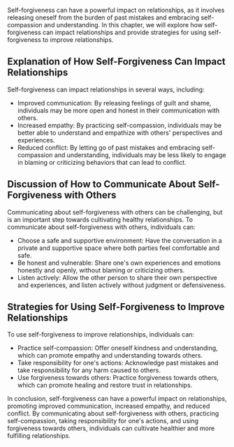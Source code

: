 
Self-forgiveness can have a powerful impact on relationships, as it involves releasing oneself from the burden of past mistakes and embracing self-compassion and understanding. In this chapter, we will explore how self-forgiveness can impact relationships and provide strategies for using self-forgiveness to improve relationships.

Explanation of How Self-Forgiveness Can Impact Relationships
------------------------------------------------------------

Self-forgiveness can impact relationships in several ways, including:

* Improved communication: By releasing feelings of guilt and shame, individuals may be more open and honest in their communication with others.
* Increased empathy: By practicing self-compassion, individuals may be better able to understand and empathize with others' perspectives and experiences.
* Reduced conflict: By letting go of past mistakes and embracing self-compassion and understanding, individuals may be less likely to engage in blaming or criticizing behaviors that can lead to conflict.

Discussion of How to Communicate About Self-Forgiveness with Others
-------------------------------------------------------------------

Communicating about self-forgiveness with others can be challenging, but is an important step towards cultivating healthy relationships. To communicate about self-forgiveness with others, individuals can:

* Choose a safe and supportive environment: Have the conversation in a private and supportive space where both parties feel comfortable and safe.
* Be honest and vulnerable: Share one's own experiences and emotions honestly and openly, without blaming or criticizing others.
* Listen actively: Allow the other person to share their own perspective and experiences, and listen actively without judgment or defensiveness.

Strategies for Using Self-Forgiveness to Improve Relationships
--------------------------------------------------------------

To use self-forgiveness to improve relationships, individuals can:

* Practice self-compassion: Offer oneself kindness and understanding, which can promote empathy and understanding towards others.
* Take responsibility for one's actions: Acknowledge past mistakes and take responsibility for any harm caused to others.
* Use forgiveness towards others: Practice forgiveness towards others, which can promote healing and restore trust in relationships.

In conclusion, self-forgiveness can have a powerful impact on relationships, promoting improved communication, increased empathy, and reduced conflict. By communicating about self-forgiveness with others, practicing self-compassion, taking responsibility for one's actions, and using forgiveness towards others, individuals can cultivate healthier and more fulfilling relationships.

